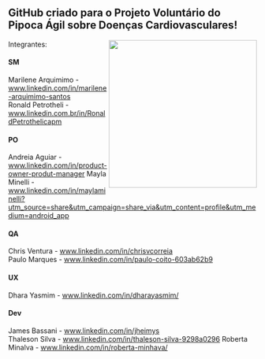 ## GitHub criado para o Projeto Voluntário do Pipoca Ágil sobre Doenças Cardiovasculares!


<img align="right" src="https://github.com/Lusitanos2024/.github/assets/162798721/d863dde3-660d-4661-97be-20a6f005bef2" width="300" height="300" />  

Integrantes: 

#### SM

Marilene Arquimimo - www.linkedin.com/in/marilene-arquimimo-santos  
Ronald Petrotheli - www.linkedin.com.br/in/RonaldPetrothelicapm

#### PO

Andreia Aguiar - www.linkedin.com/in/product-owner-produt-manager
Mayla Minelli - www.linkedin.com/in/maylaminelli?utm_source=share&utm_campaign=share_via&utm_content=profile&utm_medium=android_app  

#### QA

Chris Ventura - www.linkedin.com/in/chrisvcorreia  
Paulo Marques - www.linkedin.com/in/paulo-coito-603ab62b9

#### UX

Dhara Yasmim - www.linkedin.com/in/dharayasmim/

#### Dev

James Bassani - www.linkedin.com/in/jheimys  
Thaleson Silva - www.linkedin.com/in/thaleson-silva-9298a0296
Roberta Minalva - www.linkedin.com/in/roberta-minhava/

